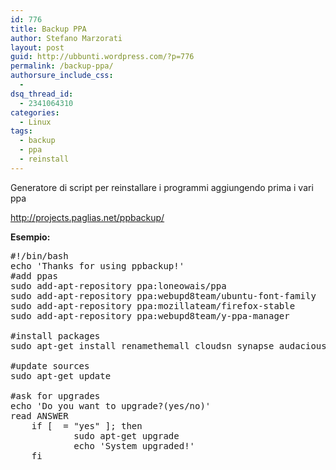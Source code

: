```yaml
---
id: 776
title: Backup PPA
author: Stefano Marzorati
layout: post
guid: http://ubbunti.wordpress.com/?p=776
permalink: /backup-ppa/
authorsure_include_css:
  - 
dsq_thread_id:
  - 2341064310
categories:
  - Linux
tags:
  - backup
  - ppa
  - reinstall
---
```

Generatore di script per reinstallare i programmi aggiungendo prima i vari ppa

<a href="http://projects.paglias.net/ppbackup/" target="_blank">http://projects.paglias.net/ppbackup/</a>

**Esempio:**

<pre>#!/bin/bash
echo 'Thanks for using ppbackup!'
#add ppas
sudo add-apt-repository ppa:loneowais/ppa
sudo add-apt-repository ppa:webupd8team/ubuntu-font-family
sudo add-apt-repository ppa:mozillateam/firefox-stable
sudo add-apt-repository ppa:webupd8team/y-ppa-manager
 
#install packages
sudo apt-get install renamethemall cloudsn synapse audacious audacious-plugins

#update sources
sudo apt-get update

#ask for upgrades
echo 'Do you want to upgrade?(yes/no)'
read ANSWER
	if [  = "yes" ]; then
			sudo apt-get upgrade
			echo 'System upgraded!'
	fi</pre>